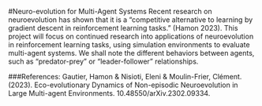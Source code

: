 #Neuro-evolution for Multi-Agent Systems
Recent research on neuroevolution has shown that it is a “competitive alternative to learning by gradient descent in reinforcement learning tasks.” (Hamon 2023). This project will focus on continued research into applications of neuroevolution in reinforcement learning tasks, using simulation environments to evaluate multi-agent systems. We shall note the different behaviors between agents, such as “predator-prey” or “leader-follower” relationships. 

###References:
Gautier, Hamon & Nisioti, Eleni & Moulin-Frier, Clément. (2023). Eco-evolutionary Dynamics of Non-episodic Neuroevolution in Large Multi-agent Environments. 10.48550/arXiv.2302.09334. 
